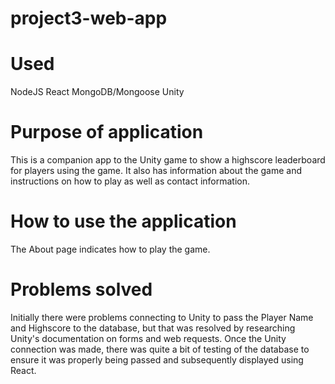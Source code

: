 # project3-web-app

# Used
NodeJS
React
MongoDB/Mongoose
Unity

# Purpose of application
This is a companion app to the Unity game to show a highscore leaderboard for players using the game.  It also has information about the game and instructions on how to play as well as contact information.

# How to use the application
The About page indicates how to play the game. 

# Problems solved
Initially there were problems connecting to Unity to pass the Player Name and Highscore to the database, but that was resolved by researching Unity's documentation on forms and web requests. Once the Unity connection was made, there was quite a bit of testing of the database to ensure it was properly being passed and subsequently displayed using React. 

